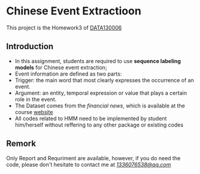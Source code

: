 # Chinese Event Extractioon
This project is the Homework3 of [DATA130006](http://www.sdspeople.fudan.edu.cn/zywei/DATA130006/index.html)

## Introduction
* In this assignment, students are required to use **sequence labeling models** for Chinese event extraction;
*  Event information are defined as two parts:
  * Trigger: the main	word that	most clearly expresses the occurrence of an event.
  * Argument: an entity, temporal expression or value	that plays a certain role in the event.	
* The Dataset comes from the *financial news*, which is available at the course [website](http://www.sdspeople.fudan.edu.cn/zywei/DATA130006/index.html)
* All codes related to HMM need to be implemented by student him/herself without reffering to any other package or existing codes

## Remork
Only Report and Requriment are available, however, if you do need the code, please don't hesitate to contact me at *1336076538@qq.com*
